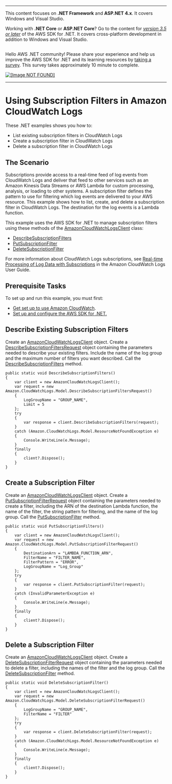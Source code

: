--------

This content focuses on **\.NET Framework** and **ASP\.NET 4\.x**\. It covers Windows and Visual Studio\.

Working with **\.NET Core** or **ASP\.NET Core**? Go to the content for *[version 3\.5 or later](https://docs.aws.amazon.com/sdk-for-net/latest/developer-guide/welcome.html)* of the AWS SDK for \.NET\. It covers cross\-platform development in addition to Windows and Visual Studio\.

## <a name="w8aab3b5"></a>

Hello AWS \.NET community\! Please share your experience and help us improve the AWS SDK for \.NET and its learning resources by [taking a survey](https://amazonmr.au1.qualtrics.com/jfe/form/SV_bqfQLfZ5nhFUiV0)\. This survey takes approximately 10 minute to complete\.

 [ ![\[Image NOT FOUND\]](http://docs.aws.amazon.com/sdk-for-net/v3/developer-guide/images/SurveyButton.png) ](https://amazonmr.au1.qualtrics.com/jfe/form/SV_bqfQLfZ5nhFUiV0)

--------

# Using Subscription Filters in Amazon CloudWatch Logs<a name="cloudwatch-using-subscriptions-examples"></a>

These \.NET examples shows you how to:
+ List existing subscription filters in CloudWatch Logs
+ Create a subscription filter in CloudWatch Logs
+ Delete a subscription filter in CloudWatch Logs

## The Scenario<a name="the-scenario"></a>

Subscriptions provide access to a real\-time feed of log events from CloudWatch Logs and deliver that feed to other services such as an Amazon Kinesis Data Streams or AWS Lambda for custom processing, analysis, or loading to other systems\. A subscription filter defines the pattern to use for filtering which log events are delivered to your AWS resource\. This example shows how to list, create, and delete a subscription filter in CloudWatch Logs\. The destination for the log events is a Lambda function\.

This example uses the AWS SDK for \.NET to manage subscription filters using these methods of the [AmazonCloudWatchLogsClient](https://docs.aws.amazon.com/sdkfornet/v3/apidocs/items/CloudWatch/TCloudWatchClient.html) class:
+  [DescribeSubscriptionFilters](https://docs.aws.amazon.com/sdkfornet/v3/apidocs/items/CloudWatchLogs/MCloudWatchLogsDescribeSubscriptionFiltersDescribeSubscriptionFiltersRequest.html) 
+  [PutSubscriptionFilter](https://docs.aws.amazon.com/sdkfornet/v3/apidocs/items/CloudWatchLogs/MCloudWatchLogsPutSubscriptionFilterPutSubscriptionFilterRequest.html) 
+  [DeleteSubscriptionFilter](https://docs.aws.amazon.com/sdkfornet/v3/apidocs/items/CloudWatchLogs/MCloudWatchLogsDeleteSubscriptionFilterDeleteSubscriptionFilterRequest.html) 

For more information about CloudWatch Logs subscriptions, see [Real\-time Processing of Log Data with Subscriptions](https://docs.aws.amazon.com/AmazonCloudWatch/latest/logs/Subscriptions.html) in the Amazon CloudWatch Logs User Guide\.

## Prerequisite Tasks<a name="prerequisite-tasks"></a>

To set up and run this example, you must first:
+  [Get set up to use Amazon CloudWatch](https://docs.aws.amazon.com/AmazonCloudWatch/latest/monitoring/GettingSetup.html)\.
+ [Set up and configure the AWS SDK for \.NET\.](net-dg-setup.md)

## Describe Existing Subscription Filters<a name="describe-existing-subscription-filters"></a>

Create an [AmazonCloudWatchLogsClient](https://docs.aws.amazon.com/sdkfornet/v3/apidocs/items/CloudWatch/TCloudWatchClient.html) object\. Create a [DescribeSubscriptionFiltersRequest](https://docs.aws.amazon.com/sdkfornet/v3/apidocs/items/CloudWatchLogs/TDescribeSubscriptionFiltersRequest.html) object containing the parameters needed to describe your existing filters\. Include the name of the log group and the maximum number of filters you want described\. Call the [DescribeSubscriptionFilters](https://docs.aws.amazon.com/sdkfornet/v3/apidocs/items/CloudWatchLogs/MCloudWatchLogsDescribeSubscriptionFiltersDescribeSubscriptionFiltersRequest.html) method\.

```
public static void DescribeSubscriptionFilters()
{
    var client = new AmazonCloudWatchLogsClient();
    var request = new Amazon.CloudWatchLogs.Model.DescribeSubscriptionFiltersRequest()
    {
        LogGroupName = "GROUP_NAME",
        Limit = 5
    };
    try
    {
        var response = client.DescribeSubscriptionFilters(request);
    }
    catch (Amazon.CloudWatchLogs.Model.ResourceNotFoundException e)
    {
        Console.WriteLine(e.Message);
    }
    finally
    {
        client?.Dispose();
    }
}
```

## Create a Subscription Filter<a name="create-a-subscription-filter"></a>

Create an [AmazonCloudWatchLogsClient](https://docs.aws.amazon.com/sdkfornet/v3/apidocs/items/CloudWatch/TCloudWatchClient.html) object\. Create a [PutSubscriptionFilterRequest](https://docs.aws.amazon.com/sdkfornet/v3/apidocs/items/CloudWatchLogs/TPutSubscriptionFilterRequest.html) object containing the parameters needed to create a filter, including the ARN of the destination Lambda function, the name of the filter, the string pattern for filtering, and the name of the log group\. Call the [PutSubscriptionFilter](https://docs.aws.amazon.com/sdkfornet/v3/apidocs/items/CloudWatchLogs/MCloudWatchLogsPutSubscriptionFilterPutSubscriptionFilterRequest.html) method\.

```
public static void PutSubscriptionFilters()
{
    var client = new AmazonCloudWatchLogsClient();
    var request = new Amazon.CloudWatchLogs.Model.PutSubscriptionFilterRequest()
    {
        DestinationArn = "LAMBDA_FUNCTION_ARN",
        FilterName = "FILTER_NAME",
        FilterPattern = "ERROR",
        LogGroupName = "Log_Group"
    };
    try
    {
        var response = client.PutSubscriptionFilter(request);
    }
    catch (InvalidParameterException e)
    {
        Console.WriteLine(e.Message);
    }
    finally
    {
        client?.Dispose();
    }
}
```

## Delete a Subscription Filter<a name="delete-a-subscription-filter"></a>

Create an [AmazonCloudWatchLogsClient](https://docs.aws.amazon.com/sdkfornet/v3/apidocs/items/CloudWatch/TCloudWatchClient.html) object\. Create a [DeleteSubscriptionFilterRequest](https://docs.aws.amazon.com/sdkfornet/v3/apidocs/items/CloudWatchLogs/TDeleteSubscriptionFilterRequest.html) object containing the parameters needed to delete a filter, including the names of the filter and the log group\. Call the [DeleteSubscriptionFilter](https://docs.aws.amazon.com/sdkfornet/v3/apidocs/items/CloudWatchLogs/MCloudWatchLogsDeleteSubscriptionFilterDeleteSubscriptionFilterRequest.html) method\.

```
public static void DeleteSubscriptionFilter()
{
    var client = new AmazonCloudWatchLogsClient();
    var request = new Amazon.CloudWatchLogs.Model.DeleteSubscriptionFilterRequest()
    {
        LogGroupName = "GROUP_NAME",
        FilterName = "FILTER"
    };
    try
    {
        var response = client.DeleteSubscriptionFilter(request);
    }
    catch (Amazon.CloudWatchLogs.Model.ResourceNotFoundException e)
    {
        Console.WriteLine(e.Message);
    }
    finally
    {
        client?.Dispose();
    }
}
```